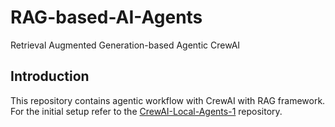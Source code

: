 # RAG-based-AI-Agents
Retrieval Augmented Generation-based Agentic CrewAI

## Introduction
This repository contains agentic workflow with CrewAI with RAG framework. For the initial setup refer to the [CrewAI-Local-Agents-1](https://github.com/Maryam-Nasseri/CrewAI-Local-Agents-1) repository.
